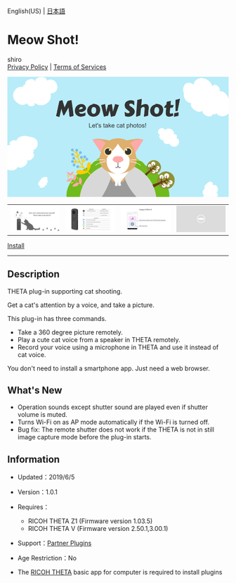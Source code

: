 English(US) | [日本語](README.ja.md)

# Meow Shot!
shiro  
[Privacy Policy](../../README.md#privacy-policy) | [Terms of Services](../../README.md#terms-of-services)

<div align="center">
 <img src="1.png">

 <table>
  <tr>
   <td><img src="2.png"></td>
   <td><img src="3.png"></td>
   <td><img src="4.png"></td>
   <td><img src="../../resources/common/img/noimg.png"></td>
  </tr>
 </table>
</div>

[Install](https://link.ricoh360.com/plugins/be.shiro.meowshot/apk)

***

## Description
THETA plug-in supporting cat shooting.  
  
Get a cat's attention by a voice, and take a picture.  
  
This plug-in has three commands.  
* Take a 360 degree picture remotely.
* Play a cute cat voice from a speaker in THETA remotely.
* Record your voice using a microphone in THETA and use it instead of cat voice.
  
You don't need to install a smartphone app. Just need a web browser.  
  
## What's New
* Operation sounds except shutter sound are played even if shutter volume is muted.
* Turns Wi-Fi on as AP mode automatically if the Wi-Fi is turned off.
* Bug fix: The remote shutter does not work if the THETA is not in still image capture mode before the plug-in starts.

## Information
  * Updated：2019/6/5
  * Version：1.0.1
  * Requires：
    * RICOH THETA Z1 (Firmware version 1.03.5)
    * RICOH THETA V (Firmware version 2.50.1,3.00.1)
  * Support：[Partner Plugins](https://github.com/shrhdk/meowshot)
  * Age Restriction：No

* The [RICOH THETA](https://theta360.com/ja/about/application/pc.html#app-detail-01) basic app for computer is required to install plugins
